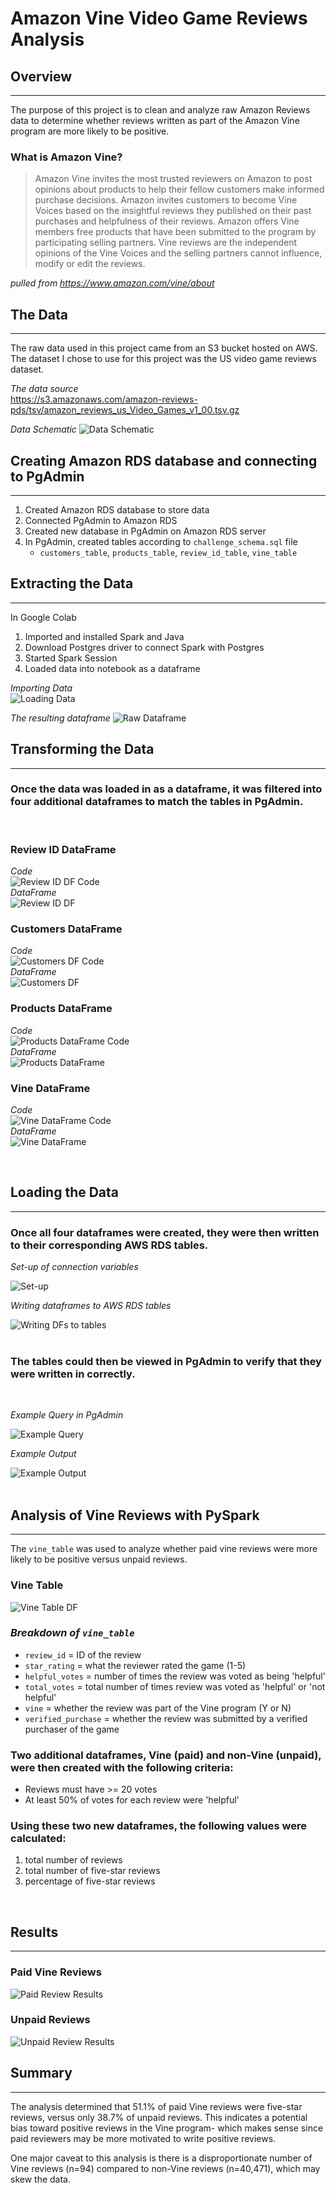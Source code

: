 # Amazon Vine Video Game Reviews Analysis

## Overview
---
The purpose of this project is to clean and analyze raw Amazon Reviews data to determine whether reviews written as part of the Amazon Vine program are more likely to be positive.

### What is Amazon Vine?
>Amazon Vine invites the most trusted reviewers on Amazon to post opinions about products to help their fellow customers make informed purchase decisions. Amazon invites customers to become Vine Voices based on the insightful reviews they published on their past purchases and helpfulness of their reviews. Amazon offers Vine members free products that have been submitted to the program by participating selling partners. Vine reviews are the independent opinions of the Vine Voices and the selling partners cannot influence, modify or edit the reviews.

*pulled from https://www.amazon.com/vine/about*

## The Data
---
The raw data used in this project came from an S3 bucket hosted on AWS. The dataset I chose to use for this project was the US video game reviews dataset. 

*The data source*<br>
https://s3.amazonaws.com/amazon-reviews-pds/tsv/amazon_reviews_us_Video_Games_v1_00.tsv.gz

*Data Schematic*
![Data Schematic](images/data_schema.png)


## Creating Amazon RDS database and connecting to PgAdmin
---
1. Created Amazon RDS database to store data
2. Connected PgAdmin to Amazon RDS
3. Created new database in PgAdmin on Amazon RDS server
4. In PgAdmin, created tables according to `challenge_schema.sql` file
    * `customers_table`, `products_table`, `review_id_table`, `vine_table`

## Extracting the Data
---
In Google Colab
1. Imported and installed Spark and Java
2. Download Postgres driver to connect Spark with Postgres
3. Started Spark Session
4. Loaded data into notebook as a dataframe

*Importing Data*<br>
![Loading Data](images/load_data.png)

*The resulting dataframe*
![Raw Dataframe](images/raw_df.png)

## Transforming the Data
---
### Once the data was loaded in as a dataframe, it was filtered into four additional dataframes to match the tables in PgAdmin.<br> 
<br>

### **Review ID DataFrame**<br>

*Code*<br>
![Review ID DF Code](images/review_id_table.png)<br>
*DataFrame*<br>
![Review ID DF](images/review_id_df.png)

### **Customers DataFrame**<br>

*Code*<br>
![Customers DF Code](images/customers_df_code.png)<br>
*DataFrame*<br>
![Customers DF](images/customers_df.png)

### **Products DataFrame**<br>

*Code*<br>
![Products DataFrame Code](images/products_df_code.png)<br>
*DataFrame*<br>
![Products DataFrame](images/products_df.png)

### **Vine DataFrame**<br>

*Code*<br>
![Vine DataFrame Code](images/vine_df_code.png)<br>
*DataFrame*<br>
![Vine DataFrame](images/vine_df.png)

<br>

## Loading the Data
---
### Once all four dataframes were created, they were then written to their corresponding AWS RDS tables.

*Set-up of connection variables*<br>

![Set-up](images/setup.png)

*Writing dataframes to AWS RDS tables*<br>

![Writing DFs to tables](images/writing_dfs.png)
<br>
<br>

### The tables could then be viewed in PgAdmin to verify that they were written in correctly.
<br>

*Example Query in PgAdmin*<br>

![Example Query](images/example_query.png)<br>


*Example Output*<br>

![Example Output](images/example_output.png)
<br>
<bR>

## Analysis of Vine Reviews with PySpark
---
The `vine_table` was used to analyze whether paid vine reviews were more likely to be positive versus unpaid reviews.

### **Vine Table**<br>
![Vine Table DF](images/vine_table_df.png)

### *Breakdown of `vine_table`*<br>
* `review_id` = ID of the review
* `star_rating` = what the reviewer rated the game (1-5)
* `helpful_votes` = number of times the review was voted as being 'helpful'
* `total_votes` = total number of times review was voted as 'helpful' or 'not helpful'
* `vine` = whether the review was part of the Vine program (Y or N)
* `verified_purchase` = whether the review was submitted by a verified purchaser of the game

### Two additional dataframes, Vine (paid) and non-Vine (unpaid), were then created with the following criteria:
- Reviews must have >= 20 votes
- At least 50% of votes for each review were 'helpful'

### Using these two new dataframes, the following values were calculated:
1. total number of reviews
2. total number of five-star reviews
3. percentage of five-star reviews

<br>

## Results
---

### **Paid Vine Reviews**

![Paid Review Results](images/paid_results.png)

### **Unpaid Reviews**

![Unpaid Review Results](images/unpaid_results.png)

## Summary
---
The analysis determined that 51.1% of paid Vine reviews were five-star reviews, versus only 38.7% of unpaid reviews. This indicates a potential bias toward positive reviews in the Vine program- which makes sense since paid reviewers may be more motivated to write positive reviews. 

One major caveat to this analysis is there is a disproportionate number of Vine reviews (n=94) compared to non-Vine reviews (n=40,471), which may skew the data.



